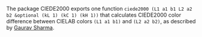 The package CIEDE2000 exports one function `ciede2000 (L1 a1 b1 L2 a2 b2 &optional (kL 1) (kC 1) (kH 1))` that calculates CIEDE2000 color difference between CIELAB colors `(L1 a1 b1)` and `(L2 a2 b2)`, as described by [Gaurav Sharma](http://www.ece.rochester.edu/~gsharma/ciede2000/).
